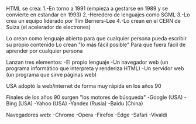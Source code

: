 HTML se crea:
1.-En torno a 1991 (empieza a gestarse en 1989 y se convierte en estandar en 1993)
2.-Heredero de lenguajes como SGML
3.-Lo crea un equipo liderado por Tim Berners-Lee
4.-Lo crean en el CERN de Suiza (el acelerador de electrones)

Lo crean como lenguaje abierto para que cualquier persona pueda escribir su propio contenido
Lo crean "lo más fácil posible"
Para que fuera fácil de aprender por cualquier persona

Lanzan tres elementos:
-El propio lenguaje
-Un navegador web (un programa informático que interpreta y renderiza HTML)
-Un servidor web (un programa que sirve páginas web)

USA adoptó la web/internet de forma muy rápida en los años 90

Finales de los años 90 surgen "los motores de búsqueda"
-Google (USA)
-Bing (USA)
-Yahoo (USA)
-Yandex (Rusia)
-Baidu (China)

Navegadores web:
-Chrome
-Opera
-Firefox
-Edge
-Safari
-Vivaldi




